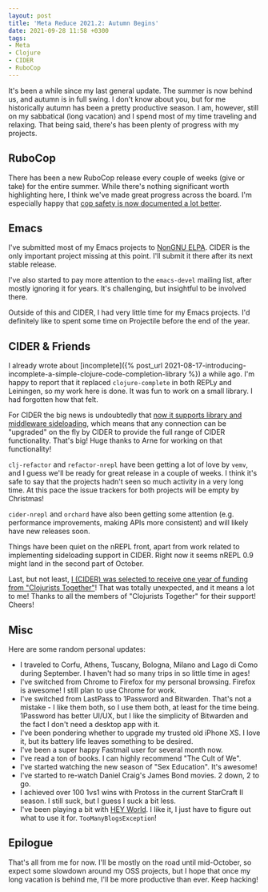 ```yaml
---
layout: post
title: 'Meta Reduce 2021.2: Autumn Begins'
date: 2021-09-28 11:58 +0300
tags:
- Meta
- Clojure
- CIDER
- RuboCop
---
```


It's been a while since my last general update. The summer is now behind us, and
autumn is in full swing. I don't know about you, but for me historically autumn
has been a pretty productive season. I am, however, still on my sabbatical (long
vacation) and I spend most of my time traveling and relaxing. That being said,
there's has been plenty of progress with my projects.

## RuboCop

There has been a new RuboCop release every couple of weeks (give or take) for
the entire summer. While there's nothing significant worth highlighting here, I
think we've made great progress across the board. I'm especially happy that [cop
safety is now documented a lot better](https://github.com/rubocop/rubocop/pull/10094).

## Emacs

I've submitted most of my Emacs projects to [NonGNU ELPA](https://elpa.nongnu.org/nongnu/). CIDER is the only important
project missing at this point. I'll submit it there after its next stable release.

I've also started to pay more attention to the `emacs-devel` mailing list, after mostly ignoring it for years.
It's challenging, but insightful to be involved there.

Outside of this and CIDER, I had very little time for my Emacs projects. I'd definitely like to spent
some time on Projectile before the end of the year.

## CIDER & Friends

I already wrote about [incomplete]({% post_url 2021-08-17-introducing-incomplete-a-simple-clojure-code-completion-library %}) a while ago. I'm happy to report that it replaced `clojure-complete` in both REPLy and Leiningen, so my work here is done. It was
fun to work on a small library. I had forgotten how that felt.

For CIDER the big news is undoubtedly that [now it supports library and middleware
sideloading](https://github.com/clojure-emacs/cider/issues/3037), which means that any connection can be "upgraded" on the fly by CIDER to
provide the full range of CIDER functionality.
That's big! Huge thanks to Arne for working on that functionality!

`clj-refactor` and `refactor-nrepl` have been getting a lot of love by `vemv`,
and I guess we'll be ready for great release in a couple of weeks. I think it's
safe to say that the projects hadn't seen so much activity in a very long time. At this pace
the issue trackers for both projects will be empty by Christmas!

`cider-nrepl` and `orchard` have also been getting some attention
(e.g. performance improvements, making APIs more consistent) and will likely
have new releases soon.

Things have been quiet on the nREPL front, apart from work related to implementing sideloading support in CIDER. Right now it seems nREPL 0.9
might land in the second part of October.

Last, but not least, [I (CIDER) was selected to receive one year of funding from "Clojurists Together"](https://www.clojuriststogether.org/news/long-term-funding-selections/)! That
was totally unexpected, and it means a lot to me! Thanks to all the members of
"Clojurists Together" for their support! Cheers!

## Misc

Here are some random personal updates:

- I traveled to Corfu, Athens, Tuscany, Bologna, Milano and Lago di Como during September. I haven't had so many trips in so little time in ages!
- I've switched from Chrome to Firefox for my personal browsing. Firefox is awesome! I still plan to use Chrome for work.
- I've switched from LastPass to 1Password and Bitwarden. That's not a mistake - I like them both, so I use them both, at least for the time being. 1Password has better UI/UX, but I like the simplicity of Bitwarden and the fact I don't need a desktop app with it.
- I've been pondering whether to upgrade my trusted old iPhone XS. I love it, but its battery life leaves something to be desired.
- I've been a super happy Fastmail user for several month now.
- I've read a ton of books. I can highly recommend "The Cult of We".
- I've started watching the new season of "Sex Education". It's awesome!
- I've started to re-watch Daniel Craig's James Bond movies. 2 down, 2 to go.
- I achieved over 100 1vs1 wins with Protoss in the current StarCraft II season. I still suck, but I guess I suck a bit less.
- I've been playing a bit with [HEY World](https://world.hey.com/bozhidar). I like it, I just have to figure out what to use it for. `TooManyBlogsException`!

## Epilogue

That's all from me for now. I'll be mostly on the road until mid-October, so expect some slowdown around my OSS projects, but I hope that once my long vacation is behind me, I'll be more productive than ever. Keep hacking!
